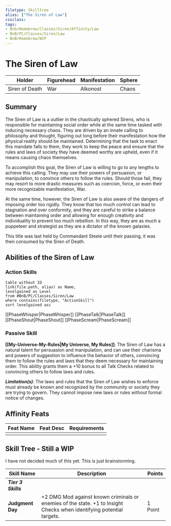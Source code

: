 ```yaml
---
filetype: Skilltree
alias: ["The Siren of Law"]
cssclass: 
tags: 
- Bnb/Homebrew/Classes/Siren/Affinity/Law
- BnB/PC/Classes/Siren/Law
- BnB/Homebrew/WIP
---
```

# The Siren of Law

| Holder         | Figurehead | Manifestation | Sphere  |
| -------------- | ---------- | ------------- | ------- |
| Siren of Death | War        | Alkonost       | Chaos |

## Summary

The Siren of Law is a outlier in the chaotically sphered Sirens, who is responsible for maintaining social order while at the same time tasked with inducing necessary chaos. They are driven by an innate calling to philosophy and thought, figuring out long before their manifestation how the physical reality should be maintained. Determining that the task to enact this mandate falls to them, they work to keep the peace and ensure that the rules and laws of society they have deemed worthy are upheld, even if it means causing chaos themselves.

To accomplish this goal, the Siren of Law is willing to go to any lengths to achieve this calling. They may use their powers of persuasion, or manipulation, to convince others to follow the rules. Should those fail,  they may resort to more drastic measures such as coercion, force, or even their more recognizable manifestation, War.

At the same time, however, the Siren of Law is also aware of the dangers of imposing order too rigidly. They know that too much control can lead to stagnation and over conformity, and they are careful to strike a balance between maintaining order and allowing for enough creativity and individuality to prevent too much rebellion. In this way, they are as much a puppeteer and strategist as they are a dictator of the known galaxies.

This title was last held by Commandant Steele until their passing, it was then consumed by the Siren of Death.

## Abilities of the Siren of Law
### Action Skills
```dataview
table without ID
link(file.path, alias) as Name,
levelgained as Level
from #BnB/PC/Classes/Siren/Law
where contains(filetype, "ActionSkill")
sort levelgained asc
```

[[PhaseWhisper|PhaseWhisper]]
[[PhaseTalk|PhaseTalk]]
[[PhaseShout|PhaseShout]]
[[PhaseScream|PhaseScream]]


### Passive Skill
**[[My-Universe-My-Rules|My Universe, My Rules]]**: The Siren of Law has a natural talent for persuasion and manipulation, and can use their charisma and powers of suggestion to influence the behavior of others, convincing them to follow the rules and laws that they deem necessary for maintaining order. This ability grants them a +10 bonus to all Talk Checks related to convincing others to follow laws and rules.

_**Limitation(s)**_: The laws and rules that the Siren of Law wishes to enforce must already be known and recognized by the community or society they are trying to govern. They cannot impose new laws or rules without formal notice of changes.


## Affinity Feats

| Feat Name | Feat Desc | Requirements |
| --------- | --------- | ------------ |
|           |           |              |

## Skill Tree - Still a WIP
I have not decided much of this yet. This is just brainstorming.

| Skill Name       | Description | Points |
| ---------------- | ----------- | ------ |
| ***Tier 3 Skills***                 |             |        |
| **Judgment Day** | +2 DMG Mod against known criminals or enemies of the state. +1 to Insight Checks when identifying potential targets.           | 1 Point       |





